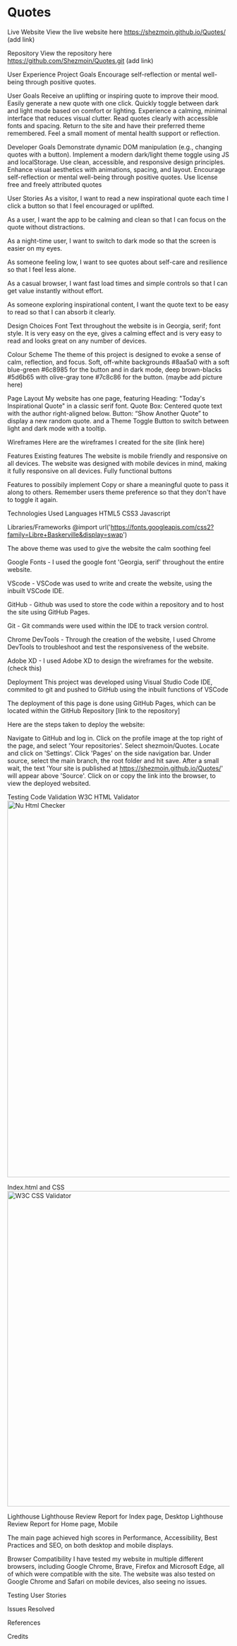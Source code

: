 # Quotes

Live Website
View the live website here https://shezmoin.github.io/Quotes/ (add link) 

Repository
View the repository here https://github.com/Shezmoin/Quotes.git (add link)


User Experience
Project Goals
Encourage self-reflection or mental well-being through positive quotes.

User Goals
Receive an uplifting or inspiring quote to improve their mood.
Easily generate a new quote with one click.
Quickly toggle between dark and light mode based on comfort or lighting.
Experience a calming, minimal interface that reduces visual clutter.
Read quotes clearly with accessible fonts and spacing.
Return to the site and have their preferred theme remembered.
Feel a small moment of mental health support or reflection.

Developer Goals
Demonstrate dynamic DOM manipulation (e.g., changing quotes with a button).
Implement a modern dark/light theme toggle using JS and localStorage.
Use clean, accessible, and responsive design principles.
Enhance visual aesthetics with animations, spacing, and layout.
Encourage self-reflection or mental well-being through positive quotes.
Use license free and freely attributed quotes

User Stories
As a visitor, I want to read a new inspirational quote each time I click a button so that I feel encouraged or uplifted.

As a user, I want the app to be calming and clean so that I can focus on the quote without distractions.

As a night-time user, I want to switch to dark mode so that the screen is easier on my eyes.

As someone feeling low, I want to see quotes about self-care and resilience so that I feel less alone.

As a casual browser, I want fast load times and simple controls so that I can get value instantly without effort.

As someone exploring inspirational content, I want the quote text to be easy to read so that I can absorb it clearly.



Design Choices
Font
Text throughout the website is in Georgia, serif; font style. It is very easy on the eye, gives a calming effect and is very easy to read and looks great on any number of devices.

Colour Scheme
The theme of this project is designed to evoke a sense of calm, reflection, and focus. Soft, off-white backgrounds #8aa5a0 with a soft blue-green #6c8985 for the button and in dark mode, deep brown-blacks #5d6b65 with olive-gray tone #7c8c86 for the button. (maybe add picture here)

Page Layout
My website has one page, featuring 
Heading: "Today's Inspirational Quote" in a classic serif font.
Quote Box: Centered quote text with the author right-aligned below.
Button: “Show Another Quote” to display a new random quote.
and a Theme Toggle Button to switch between light and dark mode with a tooltip.



Wireframes
Here are the wireframes I created for the site (link here)



Features
Existing features
The website is mobile friendly and responsive on all devices. The website was designed with mobile devices in mind, making it fully responsive on all devices. 
Fully functional buttons

Features to possibily implement
Copy or share a meaningful quote to  pass it along to others.
Remember users theme preference so that they don't have to toggle it again.



Technologies Used
Languages
HTML5
CSS3
Javascript

Libraries/Frameworks
@import url('https://fonts.googleapis.com/css2?family=Libre+Baskerville&display=swap')

The above theme was used to give the website the calm soothing feel

Google Fonts - I used the google font 'Georgia, serif' throughout the entire website.

VScode - VSCode was used to write and create the website, using the inbuilt VSCode IDE.

GitHub - Github was used to store the code within a repository and to host the site using GitHub Pages.

Git - Git commands were used within the IDE to track version control.

Chrome DevTools - Through the creation of the website, I used Chrome DevTools to troubleshoot and test the responsiveness of the website.

Adobe XD - I used Adobe XD to design the wireframes for the website. (check this)




Deployment
This project was developed using Visual Studio Code IDE, commited to git and pushed to GitHub using the inbuilt functions of VSCode

The deployment of this page is done using GitHub Pages, which can be located within the GitHub Repository [link to the repository]

Here are the steps taken to deploy the website:

Navigate to GitHub and log in.
Click on the profile image at the top right of the page, and select 'Your repositories'.
Select shezmoin/Quotes.
Locate and click on 'Settings'.
Click 'Pages' on the side navigation bar.
Under source, select the main branch, the root folder and hit save.
After a small wait, the text 'Your site is published at https://shezmoin.github.io/Quotes/' will appear above 'Source'.
Click on or copy the link into the browser, to view the deployed websited.



Testing
Code Validation
W3C HTML Validator
<img width="860" height="851" alt="Nu Html Checker" src="https://github.com/user-attachments/assets/8aae7b64-a99a-410e-8e85-1078a3fa9e55" />

Index.html and CSS
<img width="1718" height="713" alt="W3C CSS Validator" src="https://github.com/user-attachments/assets/29f2fdce-622e-4324-994f-483e456d5943" />

Lighthouse
Lighthouse Review Report for Index page, Desktop
Lighthouse Review Report for Home page, Mobile

The main page achieved high scores in Performance, Accessibility, Best Practices and SEO, on both desktop and mobile displays.

Browser Compatibility
I have tested my website in multiple different browsers, including Google Chrome, Brave, Firefox and Microsoft Edge, all of which were compatible with the site. The website was also tested on Google Chrome and Safari on mobile devices, also seeing no issues.

Testing User Stories

Issues Resolved


References

Credits
